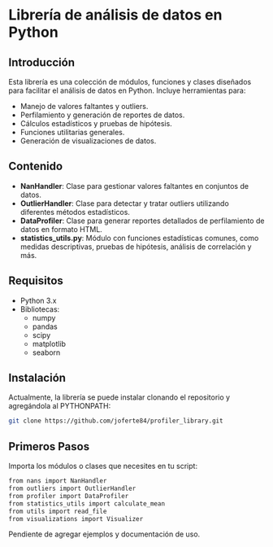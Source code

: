 # Librería de análisis de datos en Python

## Introducción
Esta librería es una colección de módulos, funciones y clases diseñados para facilitar el análisis de datos en Python. Incluye herramientas para:

- Manejo de valores faltantes y outliers.
- Perfilamiento y generación de reportes de datos.
- Cálculos estadísticos y pruebas de hipótesis.
- Funciones utilitarias generales.
- Generación de visualizaciones de datos.

## Contenido

- **NanHandler**: Clase para gestionar valores faltantes en conjuntos de datos.
- **OutlierHandler**: Clase para detectar y tratar outliers utilizando diferentes métodos estadísticos.
- **DataProfiler**: Clase para generar reportes detallados de perfilamiento de datos en formato HTML.
- **statistics_utils.py**: Módulo con funciones estadísticas comunes, como medidas descriptivas, pruebas de hipótesis, análisis de correlación y más.

## Requisitos

- Python 3.x
- Bibliotecas:
  - numpy
  - pandas
  - scipy
  - matplotlib
  - seaborn

## Instalación

Actualmente, la librería se puede instalar clonando el repositorio y agregándola al PYTHONPATH:

```bash
git clone https://github.com/joferte84/profiler_library.git
```

## Primeros Pasos
Importa los módulos o clases que necesites en tu script:

```bash
from nans import NanHandler
from outliers import OutlierHandler
from profiler import DataProfiler
from statistics_utils import calculate_mean
from utils import read_file
from visualizations import Visualizer
```

Pendiente de agregar ejemplos y documentación de uso.
